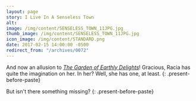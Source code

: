 ```yaml
---
layout: page
story: I Live In A Senseless Town
alt:
image: /img/content/SENSELESS_TOWN_11JPG.jpg
thumb_image: /img/content/SENSELESS_TOWN_11JPG.jpg
icon_image: /img/content/STANDARD.png
date: 2017-02-15 14:00:00 -0500
redirect_from: "/archives/0072"
---
```



And now an allusion to&nbsp;[*The Garden of Earthly Delights*](https://en.wikipedia.org/wiki/The_Garden_of_Earthly_Delights)! Gracious, Racia has quite the imagination on her. In her? Well, she has one, at least.
{: .present-before-paste}

But isn't there something missing?
{: .present-before-paste}
